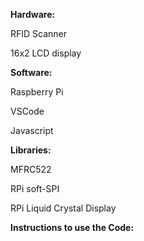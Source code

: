 **Hardware:**

RFID Scanner

16x2 LCD display


**Software:**

Raspberry Pi

VSCode

Javascript


**Libraries:**

MFRC522

RPi soft-SPI

RPi Liquid Crystal Display

**Instructions to use the Code:**

